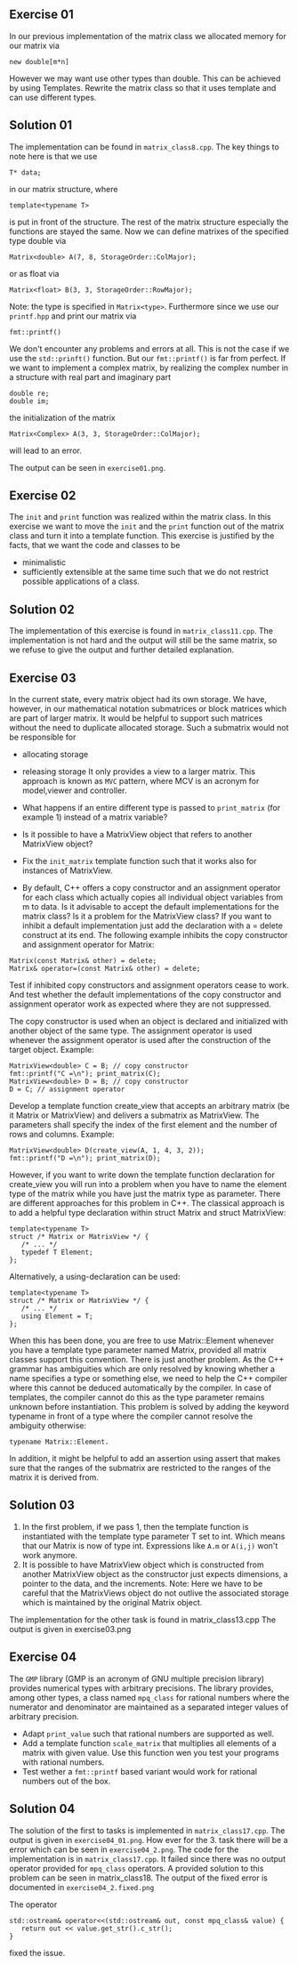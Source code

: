 ## Exercise 01
In our previous implementation of the matrix class we allocated memory for our matrix via 
```
new double[m*n]
```
However we may want use other types than double. This can be achieved by using Templates. 
Rewrite the matrix class so that it uses template and can use different types. 

## Solution 01 
The implementation can be found in `matrix_class8.cpp`. The key things to note here is that we use 
```
T* data;
```
in our matrix structure, where 
```
template<typename T>
```
is put in front of the structure. The rest of the matrix structure especially the functions are stayed the same. 
Now we can define matrixes of the specified type double via
```
Matrix<double> A(7, 8, StorageOrder::ColMajor);
```
or as float via
```
Matrix<float> B(3, 3, StorageOrder::RowMajor);
```
Note: the type is specified in `Matrix<type>`. Furthermore since we use our `printf.hpp` and print our matrix via 
```
fmt::printf()
```
We don't encounter any problems and errors at all. This is not the case if we use the `std::prinft()` function. But our `fmt::printf()` is far from perfect. If we want to implement a complex matrix, by realizing the complex number in a structure with real part and imaginary part
``` 
double re;
double im; 
``` 
the initialization of the matrix
```
Matrix<Complex> A(3, 3, StorageOrder::ColMajor);
```
will lead to an error. 

The output can be seen in `exercise01.png`.

## Exercise 02
The `init` and `print` function was realized within the matrix class. In this exercise we want to move the `init` and the `print` function out of the matrix class and turn it into a template function. This exercise is justified by the facts, that we want the code and classes to be
* minimalistic 
* sufficiently extensible at the same time such that we do not restrict possible applications of a class. 

## Solution 02
The implementation of this exercise is found in `matrix_class11.cpp`. The implementation is not hard and the output will still be the same matrix, so we refuse to give the output and further detailed explanation. 

## Exercise 03
In the current state, every matrix object had its own storage. We have, however, in our mathematical notation submatrices or block matrices which are part of larger matrix. It would be helpful to support such matrices without the need to duplicate allocated storage. Such a submatrix would not be responsible for 
* allocating storage
* releasing storage
It only provides a view to a larger matrix. This approach is known as `MVC` pattern, where MCV is an acronym for model,viewer and controller. 

* What happens if an entire different type is passed to `print_matrix` (for example 1) instead of a matrix variable?
* Is it possible to have a MatrixView object that refers to another MatrixView object? 
* Fix the `init_matrix` template function such that it works also for instances of MatrixView. 
* By default, C++ offers a copy constructor and an assignment operator for each class which actually copies all individual object variables from m to data. Is it advisable to accept the default implementations for the matrix class? Is it a problem for the MatrixView class?  If you want to inhibit a default implementation just add the declaration with a = delete construct at its end. The following example inhibits the copy constructor and assignment operator for Matrix:
``` 
Matrix(const Matrix& other) = delete;
Matrix& operator=(const Matrix& other) = delete;
```
Test if inhibited copy constructors and assignment operators cease to work. And test whether the default implementations of the copy constructor and assignment operator work as expected where they are not suppressed.

The copy constructor is used when an object is declared and initialized with another object of the same type. The assignment operator is used whenever the assignment operator is used after the construction of the target object. Example:
```
MatrixView<double> C = B; // copy constructor
fmt::printf("C =\n"); print_matrix(C);
MatrixView<double> D = B; // copy constructor
D = C; // assignment operator
```
Develop a template function create_view that accepts an arbitrary matrix (be it Matrix or MatrixView) and delivers a submatrix as MatrixView. The parameters shall specify the index of the first element and the number of rows and columns. Example:
```
MatrixView<double> D(create_view(A, 1, 4, 3, 2));
fmt::printf("D =\n"); print_matrix(D);
```
However, if you want to write down the template function declaration for create_view you will run into a problem when you have to name the element type of the matrix while you have just the matrix type as parameter. There are different approaches for this problem in C++. The classical approach is to add a helpful type declaration within struct Matrix and struct MatrixView:
```
template<typename T>
struct /* Matrix or MatrixView */ {
   /* ... */
   typedef T Element;
};
```
Alternatively, a using-declaration can be used:

```
template<typename T>
struct /* Matrix or MatrixView */ {
   /* ... */
   using Element = T;
};
```
When this has been done, you are free to use Matrix::Element whenever you have a template type parameter named Matrix, provided all matrix classes support this convention. There is just another problem. As the C++ grammar has ambiguities which are only resolved by knowing whether a name specifies a type or something else, we need to help the C++ compiler where this cannot be deduced automatically by the compiler. In case of templates, the compiler cannot do this as the type parameter remains unknown before instantiation. This problem is solved by adding the keyword typename in front of a type where the compiler cannot resolve the ambiguity otherwise: 
```
typename Matrix::Element.
```
In addition, it might be helpful to add an assertion using assert that makes sure that the ranges of the submatrix are restricted to the ranges of the matrix it is derived from.

## Solution 03
1. In the first problem, if we pass 1, then the template function is instantiated with the template type parameter T set to int. Which means that our Matrix is now of type int. Expressions like `A.m` or `A(i,j)` won't work anymore. 
2. It is possible to have MatrixView object which is constructed from another MatrixView object as the constructor just expects dimensions, a pointer to the data, and the increments. 
Note: Here we have to be careful that the MatrixViews object do not outlive the associated storage which is maintained by the original Matrix object. 

The implementation for the other task is found in matrix_class13.cpp The output is given in exercise03.png


## Exercise 04
The `GMP` library (GMP is an acronym of GNU multiple precision library) provides numerical types with arbitrary precisions. The library provides, among other types, a class named `mpq_class` for rational numbers where the numerator and denominator are maintained as a separated integer values of arbitrary precision. 
* Adapt `print_value` such that rational numbers are supported as well. 
* Add a template function `scale_matrix` that multiplies all elements of a matrix with given value. Use this function wen you test your programs with rational numbers.
* Test wether a `fmt::printf` based variant would work for rational numbers out of the box. 


## Solution 04
The solution of the first to tasks is implemented in `matrix_class17.cpp`. The output is given in `exercise04_01.png`. How ever for the 3. task there will be a error which can be seen in `exercise04_2.png`. The code for the implementation is in `matrix_class17.cpp`. It failed since there was no output operator provided for `mpq_class` operators. 
A provided solution to this problem can be seen in matrix_class18. The output of the fixed error is documented in `exercise04_2.fixed.png`

The operator 
```
std::ostream& operator<<(std::ostream& out, const mpq_class& value) {
   return out << value.get_str().c_str();
}
```
fixed the issue. 